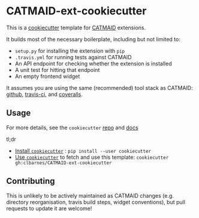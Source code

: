 # CATMAID-ext-cookiecutter

This is a [cookiecutter](https://github.com/audreyr/cookiecutter)
template for [CATMAID](https://catmaid.readthedocs.io/en/stable/) extensions.

It builds most of the necessary boilerplate, including but not limited to:

- `setup.py` for installing the extension with `pip`
- `.travis.yml` for running tests against CATMAID
- An API endpoint for checking whether the extension is installed
- A unit test for hitting that endpoint
- An empty frontend widget

It assumes you are using the same (recommended) tool stack as CATMAID:
[github](https://github.com/), [travis-ci](https://travis-ci.org/),
and [coveralls](https://coveralls.io/).

## Usage

For more details, see the `cookiecutter`
[repo](https://github.com/audreyr/cookiecutter) and
[docs](https://cookiecutter.readthedocs.io/en/latest)

tl;dr

- [Install `cookiecutter`](https://cookiecutter.readthedocs.io/en/latest/installation.html#install-cookiecutter)
: `pip install --user cookiecutter`
- [Use `cookiecutter`](https://cookiecutter.readthedocs.io/en/latest/usage.html#works-directly-with-git-and-hg-mercurial-repos-too)
 to fetch and use this template:
 `cookiecutter gh:clbarnes/CATMAID-ext-cookiecutter`

## Contributing

This is unlikely to be actively maintained as CATMAID changes
(e.g. directory reorganisation, travis build steps, widget conventions),
but pull requests to update it are welcome!